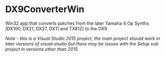 # DX9ConverterWin
Win32 app that converts patches from the later Yamaha 4 Op Synths (DX100, DX21, DX27, DX11 and TX81Z) to the DX9

*Note - this is a Visual Studio 2015 project, the main project should work in later versions of visual studio but
there may be issues with the Setup sub project in versions other than 2015*

